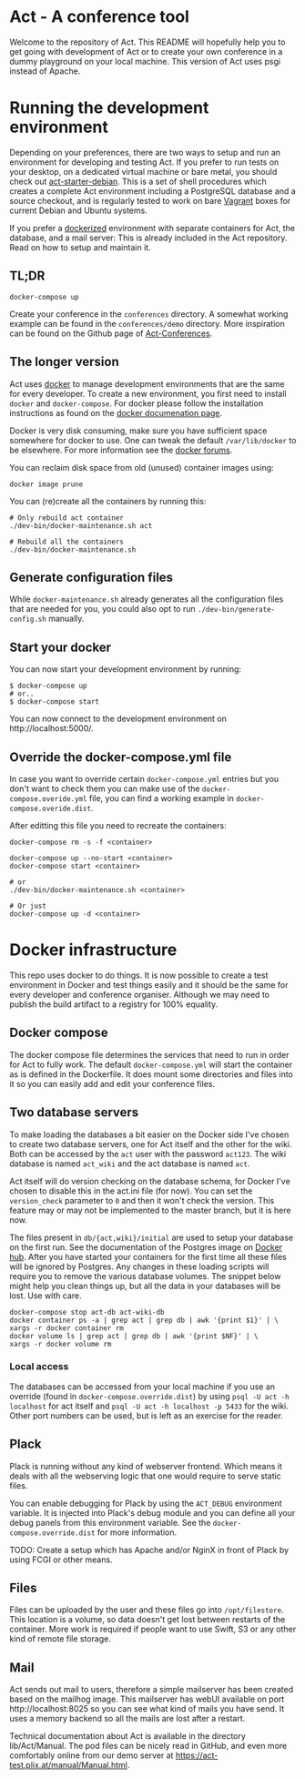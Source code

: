 # Act - A conference tool

Welcome to the repository of Act. This README will hopefully help you to get
going with development of Act or to create your own conference in a dummy
playground on your local machine. This version of Act uses psgi instead of
Apache.

# Running the development environment

Depending on your preferences, there are two ways to setup and run an
environment for developing and testing Act.  If you prefer to run
tests on your desktop, on a dedicated virtual machine or bare metal,
you should check out
[act-starter-debian](https://https://github.com/act-psgi/act-starter-debian).
This is a set of shell procedures which creates a complete Act
environment including a PostgreSQL database and a source checkout, and
is regularly tested to work on bare [Vagrant](vagrantup.com/) boxes
for current Debian and Ubuntu systems.

If you prefer a [dockerized](http://www.docker.com/) environment with
separate containers for Act, the database, and a mail server: This is
already included in the Act repository.  Read on how to setup and
maintain it.


## TL;DR

```
docker-compose up
```

Create your conference in the `conferences` directory. A somewhat working
example can be found in the `conferences/demo` directory. More inspiration can
be found on the Github page of
[Act-Conferences](https://github.com/Act-Conferences).

## The longer version

Act uses [docker](http://www.docker.com/) to manage development
environments that are the same for every developer. To create a new
environment, you first need to install `docker` and `docker-compose`.
For docker please follow the installation instructions as found on the
[docker documenation page](https://docs.docker.com/engine/installation/).

Docker is very disk consuming, make sure you have sufficient space
somewhere for docker to use. One can tweak the default `/var/lib/docker`
to be elsewhere. For more information see the
[docker forums](https://forums.docker.com/t/how-do-i-change-the-docker-image-installation-directory/1169).

You can reclaim disk space from old (unused) container images using:

`docker image prune`

You can (re)create all the containers by running this:
```
# Only rebuild act container
./dev-bin/docker-maintenance.sh act

# Rebuild all the containers
./dev-bin/docker-maintenance.sh
```

## Generate configuration files

While `docker-maintenance.sh` already generates all the configuration files
that are needed for you, you could also opt to run
`./dev-bin/generate-config.sh` manually.

## Start your docker

You can now start your development environment by running:

```
$ docker-compose up
# or..
$ docker-compose start
```

You can now connect to the development environment on http://localhost:5000/.

## Override the docker-compose.yml file

In case you want to override certain `docker-compose.yml` entries but you
don't want to check them you can make use of the
`docker-compose.overide.yml` file, you can find a working example in
`docker-compose.overide.dist`.

After editting this file you need to recreate the containers:
```
docker-compose rm -s -f <container>

docker-compose up --no-start <container>
docker-compose start <container>

# or
./dev-bin/docker-maintenance.sh <container>

# Or just
docker-compose up -d <container>
```

# Docker infrastructure

This repo uses docker to do things. It is now possible to create a test
environment in Docker and test things easily and it should be the same for
every developer and conference organiser. Although we may need to publish the
build artifact to a registry for 100% equality.

## Docker compose

The docker compose file determines the services that need to run in order for
Act to fully work. The default `docker-compose.yml` will start the container as
is defined in the Dockerfile. It does mount some directories and files into it
so you can easily add and edit your conference files.

## Two database servers

To make loading the databases a bit easier on the Docker side I've chosen to
create two database servers, one for Act itself and the other for the wiki.
Both can be accessed by the `act` user with the password `act123`. The wiki
database is named `act_wiki` and the act database is named `act`.

Act itself will do version checking on the database schema, for Docker I've
chosen to disable this in the act.ini file (for now). You can set the
`version_check` parameter to `0` and then it won't check the version. This
feature may or may not be implemented to the master branch, but it is here now.

The files present in `db/{act,wiki}/initial` are used to setup your database on
the first run. See the documentation of the Postgres image on [Docker
hub](https://hub.docker.com/_/postgres). After you have started your containers
for the first time all these files will be ignored by Postgres. Any changes in
these loading scripts will require you to remove the various database volumes.
The snippet below might help you clean things up, but all the data in your
databases will be lost. Use with care.

```
docker-compose stop act-db act-wiki-db
docker container ps -a | grep act | grep db | awk '{print $1}' | \
xargs -r docker container rm
docker volume ls | grep act | grep db | awk '{print $NF}' | \
xargs -r docker volume rm
```

### Local access

The databases can be accessed from your local machine if you use an override
(found in `docker-compose.override.dist`) by using `psql -U act -h localhost`
for act itself and `psql -U act -h localhost -p 5433` for the wiki.
Other port numbers can be used, but is left as an exercise for the reader.

## Plack

Plack is running without any kind of webserver frontend. Which means it deals
with all the webserving logic that one would require to serve static files.

You can enable debugging for Plack by using the `ACT_DEBUG` environment
variable. It is injected into Plack's debug module and you can define all your
debug panels from this environment variable. See the
`docker-compose.override.dist` for more information.

TODO: Create a setup which has Apache and/or NginX in front of Plack by using
FCGI or other means.

## Files

Files can be uploaded by the user and these files go into `/opt/filestore`.
This location is a volume, so data doesn't get lost between restarts of the
container. More work is required if people want to use Swift, S3 or any other
kind of remote file storage.

## Mail

Act sends out mail to users, therefore a simple mailserver has been created
based on the mailhog image. This mailserver has webUI available on port
http://localhost:8025 so you can see what kind of mails you have send. It uses
a memory backend so all the mails are lost after a restart.

Technical documentation about Act is available in the directory
lib/Act/Manual.  The pod files can be nicely read in GitHub, and even
more comfortably online from our demo server at
https://act-test.plix.at/manual/Manual.html.
